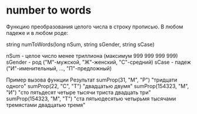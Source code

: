 # number to words
Функцию преобразования целого числа в строку прописью. В любом падеже и в любом роде:

string numToWords(long nSum, string sGender, string sCase)

nSum - целое число менее триллиона (максимум 999 999 999 999)
sGender - род ("М"-мужской, "Ж"-женский, "С"-средний)
sCase - падеж ("И"-именительный, …, "П"-предложный)

Пример вызова функции	        Результат
sumProp(31, "М", "Р")	        "тридцати одного"
sumProp(22, "С", "Т")	        "двадцатью двумя"
sumProp(154323, "М", "И")	    "сто пятьдесят четыре тысячи триста двадцать три"
sumProp(154323, "М", "Т")	    "ста пятьюдесятью четырьмя тысячами тремястами двадцатью тремя"
